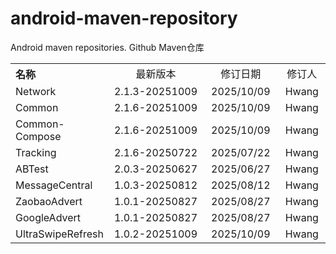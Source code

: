 # android-maven-repository
Android maven repositories. Github Maven仓库

<table style="text-align:center">
   <tr><th width="30%" style="text-align:left">名称</th><td width="30%">最新版本</td><td>修订日期</td><td>修订人</td></tr>
   <tr><td style="text-align:left">Network</td><td>2.1.3-20251009</td><td>2025/10/09</td><td>Hwang</td></tr>
   <tr><td style="text-align:left">Common</td><td>2.1.6-20251009</td><td>2025/10/09</td><td>Hwang</td></tr>
   <tr><td style="text-align:left">Common-Compose</td><td>2.1.6-20251009</td><td>2025/10/09</td><td>Hwang</td></tr>
   <tr><td style="text-align:left">Tracking</td><td>2.1.6-20250722</td><td>2025/07/22</td><td>Hwang</td></tr>
   <tr><td style="text-align:left">ABTest</td><td>2.0.3-20250627</td><td>2025/06/27</td><td>Hwang</td></tr>
   <tr><td style="text-align:left">MessageCentral</td><td>1.0.3-20250812</td><td>2025/08/12</td><td>Hwang</td></tr>
   <tr><td style="text-align:left">ZaobaoAdvert</td><td>1.0.1-20250827</td><td>2025/08/27</td><td>Hwang</td></tr>
   <tr><td style="text-align:left">GoogleAdvert</td><td>1.0.1-20250827</td><td>2025/08/27</td><td>Hwang</td></tr>
   <tr><td style="text-align:left">UltraSwipeRefresh</td><td>1.0.2-20251009</td><td>2025/10/09</td><td>Hwang</td></tr>
</table>
